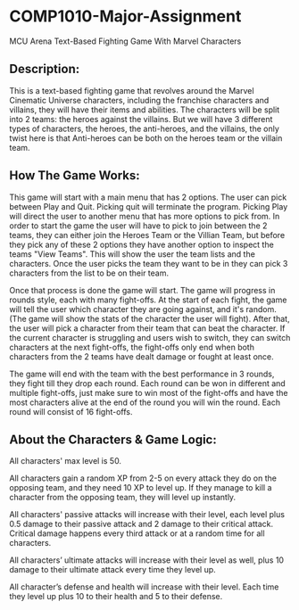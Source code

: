# COMP1010-Major-Assignment
MCU Arena Text-Based Fighting Game With Marvel Characters

## Description:
This is a text-based fighting game that revolves around the Marvel Cinematic Universe characters, including the franchise characters and villains, they will have their items and abilities. The characters will be split into 2 teams: the heroes against the villains. But we will have 3 different types of characters, the heroes, the anti-heroes, and the villains, the only twist here is that Anti-heroes can be both on the heroes team or the villain team.

## How The Game Works:
This game will start with a main menu that has 2 options. The user can pick between Play and Quit. Picking quit will terminate the program. Picking Play will direct the user to another menu that has more options to pick from. In order to start the game the user will have to pick to join between the 2 teams, they can either join the Heroes Team or the Villian Team, but before they pick any of these 2 options they have another option to inspect the teams "View Teams". This will show the user the team lists and the characters. Once the user picks the team they want to be in they can pick 3 characters from the list to be on their team.

Once that process is done the game will start. The game will progress in rounds style, each with many fight-offs. At the start of each fight, the game will tell the user which character they are going against, and it's random. (The game will show the stats of the character the user will fight). After that, the user will pick a character from their team that can beat the character. If the current character is struggling and users wish to switch, they can switch characters at the next fight-offs, the fight-offs only end when both characters from the 2 teams have dealt damage or fought at least once.

The game will end with the team with the best performance in 3 rounds, they fight till they drop each round. Each round can be won in different and multiple fight-offs, just make sure to win most of the fight-offs and have the most characters alive at the end of the round you will win the round. Each round will consist of 16 fight-offs.

## About the Characters & Game Logic:
All characters' max level is 50.

All characters gain a random XP from 2-5 on every attack they do on the opposing team, and they need 10 XP to level up. If they manage to kill a character from the opposing team, they will level up instantly.

All characters' passive attacks will increase with their level, each level plus 0.5 damage to their passive attack and 2 damage to their critical attack. Critical damage happens every third attack or at a random time for all characters.

All characters’ ultimate attacks will increase with their level as well, plus 10 damage to their ultimate attack every time they level up.

All character’s defense and health will increase with their level. Each time they level up plus 10 to their health and 5 to their defense.

